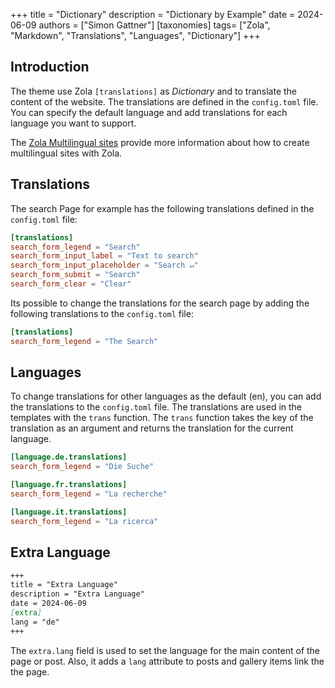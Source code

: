 +++
title = "Dictionary"
description = "Dictionary by Example"
date = 2024-06-09
authors = ["Simon Gattner"]
[taxonomies]
tags= ["Zola", "Markdown", "Translations", "Languages", "Dictionary"]
+++

## Introduction

The theme use Zola `[translations]` as _Dictionary_ and to translate the content of the website. The translations are defined in the `config.toml` file. You can specify the default language and add translations for each language you want to support.

The [Zola Multilingual sites](https://www.getzola.org/documentation/content/multilingual/) provide more information about how to create multilingual sites with Zola.

## Translations

The search Page for example has the following translations defined in the `config.toml` file:

```toml
[translations]
search_form_legend = "Search"
search_form_input_label = "Text to search"
search_form_input_placeholder = "Search ↵"
search_form_submit = "Search"
search_form_clear = "Clear"
```

Its possible to change the translations for the search page by adding the following translations to the `config.toml` file:

```toml
[translations]
search_form_legend = "The Search"
```

## Languages

To change translations for other languages as the default (en), you can add the translations to the `config.toml` file. The translations are used in the templates with the `trans` function. The `trans` function takes the key of the translation as an argument and returns the translation for the current language.

```toml
[language.de.translations]
search_form_legend = "Die Suche"

[language.fr.translations]
search_form_legend = "La recherche"

[language.it.translations]
search_form_legend = "La ricerca"
```

## Extra Language

```md
+++
title = "Extra Language"
description = "Extra Language"
date = 2024-06-09
[extra]
lang = "de"
+++
```

The `extra.lang` field is used to set the language for the main content of the page or post. Also, it adds a `lang` attribute to posts and gallery items link the the page.
